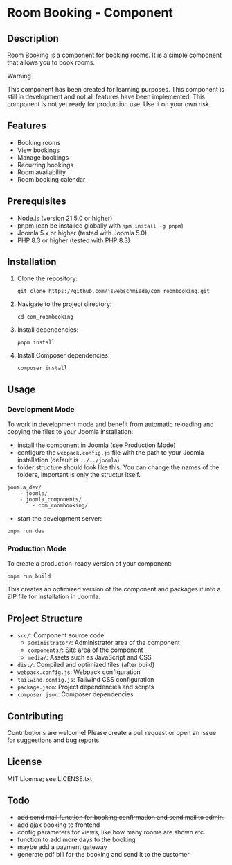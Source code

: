 # Room Booking - Component

## Description

Room Booking is a component for booking rooms. It is a simple component that allows you to book rooms.

> [!WARNING]
> This component has been created for learning purposes.
> This component is still in development and not all features have been implemented.
> This component is not yet ready for production use. Use it on your own risk.

## Features

-   Booking rooms
-   View bookings
-   Manage bookings
-   Recurring bookings
-   Room availability
-   Room booking calendar

## Prerequisites

-   Node.js (version 21.5.0 or higher)
-   pnpm (can be installed globally with `npm install -g pnpm`)
-   Joomla 5.x or higher (tested with Joomla 5.0)
-   PHP 8.3 or higher (tested with PHP 8.3)

## Installation

1. Clone the repository:

    ```
    git clone https://github.com/jswebschmiede/com_roombooking.git
    ```

2. Navigate to the project directory:

    ```
    cd com_roombooking
    ```

3. Install dependencies:

    ```
    pnpm install
    ```

4. Install Composer dependencies:

    ```
    composer install
    ```

## Usage

### Development Mode

To work in development mode and benefit from automatic reloading and copying the files to your Joomla installation:

-   install the component in Joomla (see Production Mode)
-   configure the `webpack.config.js` file with the path to your Joomla installation (default is `../../joomla`)
-   folder structure should look like this. You can change the names of the folders, important is only the structur itself.

```
joomla_dev/
    - joomla/
    - joomla_components/
        - com_roombooking/
```

-   start the development server:

```
pnpm run dev
```

### Production Mode

To create a production-ready version of your component:

```
pnpm run build
```

This creates an optimized version of the component and packages it into a ZIP file for installation in Joomla.

## Project Structure

-   `src/`: Component source code
    -   `administrator/`: Administrator area of the component
    -   `components/`: Site area of the component
    -   `media/`: Assets such as JavaScript and CSS
-   `dist/`: Compiled and optimized files (after build)
-   `webpack.config.js`: Webpack configuration
-   `tailwind.config.js`: Tailwind CSS configuration
-   `package.json`: Project dependencies and scripts
-   `composer.json`: Composer dependencies

## Contributing

Contributions are welcome! Please create a pull request or open an issue for suggestions and bug reports.

## License

MIT License; see LICENSE.txt

## Todo

-   ~~add send mail function for booking confirmation and send mail to admin.~~
-   add ajax booking to frontend
-   config parameters for views, like how many rooms are shown etc.
-   function to add more days to the booking
-   maybe add a payment gateway
-   generate pdf bill for the booking and send it to the customer
